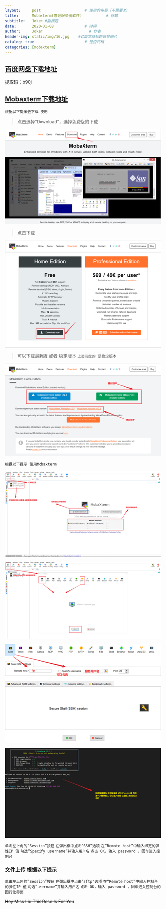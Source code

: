 ```yaml
---
layout:     post                    # 使用的布局（不需要改）
title:      Mobaxterm(管理服务器软件)           # 标题 
subtitle:   Joker #副标题
date:       2020-01-08              # 时间
author:     Joker                     # 作者
header-img: static/img/16.jpg    #这篇文章标题背景图片
catalog: true                       # 是否归档
categories: [mobaxterm]
---
```


## [百度网盘下载地址](https://pan.baidu.com/s/1KyWKgHJuajd-Mi3qQntRKg )
提取码：b90j

## [Mobaxterm下载地址](https://mobaxterm.mobatek.net/)

`根据以下提示去下载 使用`

> 点击选择“Download”，选择免费版的下载

![Mobaxterm下载](/static/img/MobaXterm/1.png)

> 点击下载

![Mobaxterm下载](/static/img/MobaXterm/2.png)

> 可以下载最新版 或者 稳定版本 `上面网盘的 是稳定版本`

![Mobaxterm下载](/static/img/MobaXterm/3.png)

`根据以下提示 使用Mobaxterm`

![Mobaxterm使用](/static/img/MobaXterm/4.png)

![Mobaxterm使用](/static/img/MobaXterm/5.png)

![Mobaxterm使用](/static/img/MobaXterm/6.png)

![Mobaxterm使用](/static/img/MobaXterm/7.png)

`单击左上角的”Session”按钮`
`在弹出框中点击“SSH”选项`
`在“Remote host”中输入绑定的弹性IP 值`
`勾选“Specify username”并输入用户名`
`点击 OK，输入 password ，回车进入控制台`


### 文件上传 根据以下提示

`单击左上角的”Session”按钮`
`在弹出框中点击“sftp"选项`
`在“Remote host”中输入控制台的弹性IP 值`
`勾选“username”并输入用户名`
`点击 OK，输入 password ，回车进入控制台的图行化界面`

~~Hey Miss Liu This Rose Is For You~~